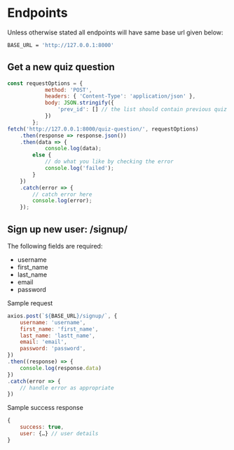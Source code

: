 # Endpoints

Unless otherwise stated all endpoints will have same base url given below:

```sh
BASE_URL = 'http://127.0.0.1:8000'
```

## Get a new quiz question

``` js
const requestOptions = {
            method: 'POST',
            headers: { 'Content-Type': 'application/json' },
            body: JSON.stringify({
                'prev_id': [] // the list should contain previous quiz id that the user has answered
            })
        };
fetch('http://127.0.0.1:8000/quiz-question/', requestOptions)
    .then(response => response.json())
    .then(data => {
            console.log(data);
        else {
            // do what you like by checking the error
            console.log('failed');
        }
    })
    .catch(error => {
        // catch error here
        console.log(error);
    });
```

## Sign up new user: /signup/

The following fields are required:

- username
- first_name
- last_name
- email
- password

Sample request

``` js
axios.post(`${BASE_URL}/signup/`, {
    username: 'username',
    first_name: 'first_name',
    last_name: 'lastt_name',
    email: 'email',
    password: 'password',
})
.then((response) => {
    console.log(response.data)
})
.catch(error => {
    // handle error as appropriate
})
```

Sample success response

```js
{
    success: true,
    user: {…} // user details
}
```
